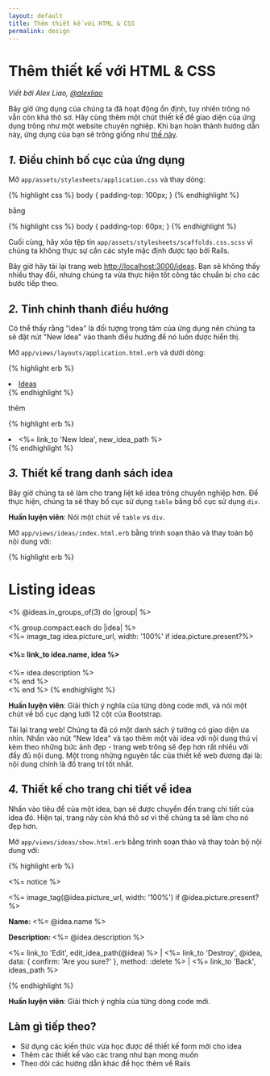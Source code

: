 ```yaml
---
layout: default
title: Thêm thiết kế với HTML & CSS
permalink: design
---
```


# Thêm thiết kế với HTML & CSS

*Viết bởi Alex Liao, [@alexliao](http://bannka.com/alex)*

Bây giờ ứng dụng của chúng ta đã hoạt động ổn định, tuy nhiên trông nó vẫn còn khá thô sơ. Hãy cùng thêm một chút thiết kế để giao diện của ứng dụng trông như một website chuyên nghiệp. Khi bạn hoàn thành hướng dẫn này, ứng dụng của bạn sẽ trông giống như [thế này](http://railsgirlsapp.herokuapp.com/ideas).

## *1.* Điều chỉnh bố cục của ứng dụng

Mở `app/assets/stylesheets/application.css` và thay dòng:

{% highlight css %}
body { padding-top: 100px; }
{% endhighlight %}

bằng

{% highlight css %}
body { padding-top: 60px; }
{% endhighlight %}

Cuối cùng, hãy xóa tệp tin `app/assets/stylesheets/scaffolds.css.scss` vì chúng ta không thực sự cần các style mặc định được tạo bởi Rails.

Bây giờ hãy tải lại trang web [http://localhost:3000/ideas](http://localhost:3000/ideas). Bạn sẽ không thấy nhiều thay đổi, nhưng chúng ta vừa thực hiện tốt công tác chuẩn bị cho các bước tiếp theo.

## *2.* Tinh chỉnh thanh điều hướng

Có thể thấy rằng "idea" là đối tượng trọng tâm của ứng dụng nên chúng ta sẽ đặt nút "New Idea" vào thanh điều hướng để nó luôn được hiển thị.

Mở `app/views/layouts/application.html.erb` và dưới dòng:

{% highlight erb %}
<li class="active"><a href="/ideas">Ideas</a></li>
{% endhighlight %}

thêm

{% highlight erb %}
<li ><%= link_to 'New Idea', new_idea_path %></li>
{% endhighlight %}

## *3.* Thiết kế trang danh sách idea

Bây giờ chúng ta sẽ làm cho trang liệt kê idea trông chuyên nghiệp hơn. Để thực hiện, chúng ta sẽ thay bố cục sử dụng `table` bằng bố cục sử dụng `div`.

**Huấn luyện viên**: Nói một chút về `table` vs `div`.

Mở `app/views/ideas/index.html.erb` bằng trình soạn thảo và thay toàn bộ nội dung với:

{% highlight erb %}
<h1>Listing ideas</h1>

<% @ideas.in_groups_of(3) do |group| %>
  <div class="row">
    <% group.compact.each do |idea| %>
      <div class="col-md-4">
        <%= image_tag idea.picture_url, width: '100%' if idea.picture.present?%>
        <h4><%= link_to idea.name, idea %></h4>
        <%= idea.description %>
      </div>
    <% end %>
  </div>
<% end %>
{% endhighlight %}

**Huấn luyện viên**: Giải thích ý nghĩa của từng dòng code mới, và nói một chút về bố cục dạng lưới 12 cột của Bootstrap.

Tải lại trang web! Chúng ta đã có một danh sách ý tưởng có giao diện ưa nhìn. Nhấn vào nút "New Idea" và tạo thêm một vài idea với nội dung thú vị kèm theo những bức ảnh đẹp - trang web trông sẽ đẹp hơn rất nhiều với đẩy đủ nội dung. Một trong những nguyên tắc của thiết kế web đương đại là: nội dung chính là đồ trang trí tốt nhất.

## *4.* Thiết kế cho trang chi tiết về idea

Nhấn vào tiêu đề của một idea, bạn sẽ được chuyển đến trang chi tiết của idea đó. Hiện tại, trang này còn khá thô sơ vì thế chúng ta sẽ làm cho nó đẹp hơn.

Mở `app/views/ideas/show.html.erb` bằng trình soạn thảo và thay toàn bộ nội dung với:

{% highlight erb %}
<p id="notice"><%= notice %></p>

<div class="row">
  <div class="col-md-9">
    <%= image_tag(@idea.picture_url, width: '100%') if @idea.picture.present? %>
  </div>

  <div class="col-md-3">
    <p><b>Name: </b><%= @idea.name %></p>
    <p><b>Description: </b><%= @idea.description %></p>
    <p>
      <%= link_to 'Edit', edit_idea_path(@idea) %> |
      <%= link_to 'Destroy', @idea, data: { confirm: 'Are you sure?' }, method: :delete %> |
      <%= link_to 'Back', ideas_path %>
    </p>
  </div>
</div>
{% endhighlight %}

**Huấn luyện viên**: Giải thích ý nghĩa của từng dòng code mới.

## Làm gì tiếp theo?

- Sử dụng các kiến thức vừa học được để thiết kế form mới cho idea
- Thêm các thiết kế vào các trang như bạn mong muốn
- Theo dõi các hướng dẫn khác để học thêm về Rails
